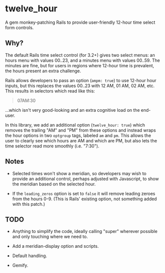 # twelve_hour

A gem monkey-patching Rails to provide user-friendly 12-hour time select form controls.

## Why?

The default Rails time select control (for 3.2+) gives two select menus: an hours menu with values 00..23, and a minutes menu with values 00..59. The minutes are fine, but for users in regions where 12-hour time is prevalent, the hours present an extra challenge.

Rails allows developers to pass an option (`ampm: true`) to use 12-hour hour inputs, but this replaces the values 00..23 with 12 AM, 01 AM, 02 AM, etc. This results in selectors which read like this:

> 07AM:30

...which isn't very good-looking and an extra cognitive load on the end-user.

In this library, we add an additional option (`twelve_hour: true`) which removes the trailing "AM" and "PM" from these options and instead wraps the hour options in two `optgroup` tags, labeled `am` and `pm`. This allows the user to clearly see which hours are AM and which are PM, but also lets the time selector read more smoothly (i.e. "7:30").

## Notes

* Selected times won't show a meridian, so developers may wish to provide an additional control, perhaps adjusted with Javascript, to show the meridian based on the selected hour.

* If the `leading_zeros` option is set to `false` it will remove leading zeroes from the hours 0-9. (This is Rails' existing option, not something added with this patch.)

## TODO

* Anything to simplify the code, ideally calling "super" wherever possible and only touching where we need to.

* Add a meridian-display option and scripts.

* Default handling.

* Gemify.
